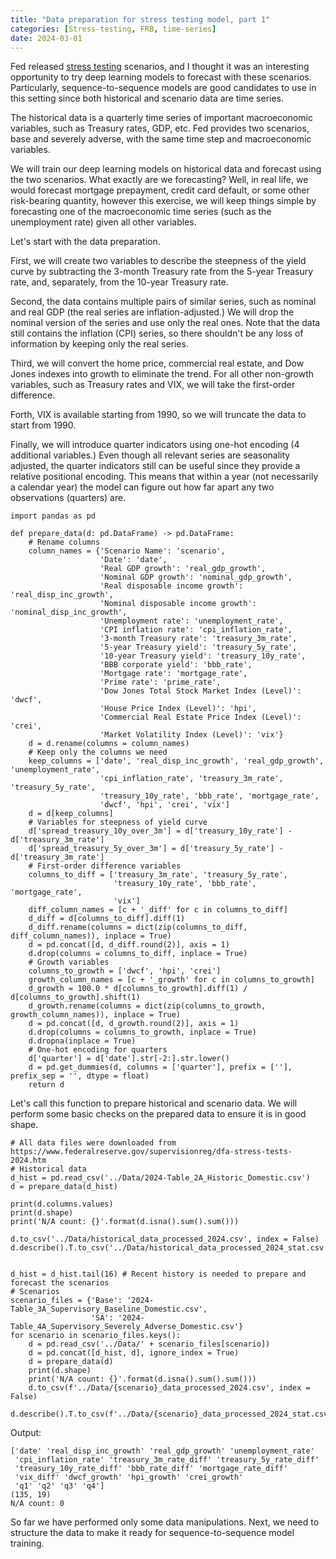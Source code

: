 ```yaml
---
title: "Data preparation for stress testing model, part 1"
categories: [Stress-testing, FRB, time-series]
date: 2024-03-01
---
```


Fed released <a href="https://www.federalreserve.gov/supervisionreg/dfa-stress-tests-2024.htm">stress testing</a> scenarios, and I thought it was an interesting opportunity to try deep learning models to forecast with these scenarios. Particularly, sequence-to-sequence models are good candidates to use in this setting since both historical and scenario data are time series.

The historical data is a quarterly time series of important macroeconomic variables, such as Treasury rates, GDP, etc. Fed provides two scenarios, base and severely adverse, with the same time step and macroeconomic variables.

We will train our deep learning models on historical data and forecast using the two scenarios. What exactly are we forecasting? Well, in real life, we would forecast mortgage prepayment, credit card default, or some other risk-bearing quantity, however this exercise, we will keep things simple by forecasting one of the macroeconomic time series (such as the unemployment rate) given all other variables.

Let's start with the data preparation.

First, we will create two variables to describe the steepness of the yield curve by subtracting the 3-month Treasury rate from the 5-year Treasury rate, and, separately, from the 10-year Treasury rate.

Second, the data contains multiple pairs of similar series, such as nominal and real GDP (the real series are inflation-adjusted.) We will drop the nominal version of the series and use only the real ones. Note that the data still contains the inflation (CPI) series, so there shouldn't be any loss of information by keeping only the real series.

Third, we will convert the home price, commercial real estate, and Dow Jones indexes into growth to eliminate the trend. For all other non-growth variables, such as Treasury rates and VIX, we will take the first-order difference.

Forth, VIX is available starting from 1990, so we will truncate the data to start from 1990.

Finally, we will introduce quarter indicators using one-hot encoding (4 additional variables.) Even though all relevant series are seasonality adjusted, the quarter indicators still can be useful since they provide a relative positional encoding. This means that within a year (not necessarily a calendar year) the model can figure out how far apart any two observations (quarters) are.

```Python3
import pandas as pd

def prepare_data(d: pd.DataFrame) -> pd.DataFrame:
    # Rename columns
    column_names = {'Scenario Name': 'scenario',
                    'Date': 'date',
                    'Real GDP growth': 'real_gdp_growth',
                    'Nominal GDP growth': 'nominal_gdp_growth',
                    'Real disposable income growth': 'real_disp_inc_growth',
                    'Nominal disposable income growth': 'nominal_disp_inc_growth',
                    'Unemployment rate': 'unemployment_rate',
                    'CPI inflation rate': 'cpi_inflation_rate',
                    '3-month Treasury rate': 'treasury_3m_rate',
                    '5-year Treasury yield': 'treasury_5y_rate',
                    '10-year Treasury yield': 'treasury_10y_rate',
                    'BBB corporate yield': 'bbb_rate',
                    'Mortgage rate': 'mortgage_rate',
                    'Prime rate': 'prime_rate',
                    'Dow Jones Total Stock Market Index (Level)': 'dwcf',
                    'House Price Index (Level)': 'hpi',
                    'Commercial Real Estate Price Index (Level)': 'crei',
                    'Market Volatility Index (Level)': 'vix'}
    d = d.rename(columns = column_names)
    # Keep only the columns we need
    keep_columns = ['date', 'real_disp_inc_growth', 'real_gdp_growth', 'unemployment_rate',
                    'cpi_inflation_rate', 'treasury_3m_rate', 'treasury_5y_rate',
                    'treasury_10y_rate', 'bbb_rate', 'mortgage_rate',
                    'dwcf', 'hpi', 'crei', 'vix']
    d = d[keep_columns]
    # Variables for steepness of yield curve
    d['spread_treasury_10y_over_3m'] = d['treasury_10y_rate'] - d['treasury_3m_rate']
    d['spread_treasury_5y_over_3m'] = d['treasury_5y_rate'] - d['treasury_3m_rate']
    # First-order difference variables
    columns_to_diff = ['treasury_3m_rate', 'treasury_5y_rate',
                       'treasury_10y_rate', 'bbb_rate', 'mortgage_rate',
                       'vix']
    diff_column_names = [c + '_diff' for c in columns_to_diff]
    d_diff = d[columns_to_diff].diff(1)
    d_diff.rename(columns = dict(zip(columns_to_diff, diff_column_names)), inplace = True)
    d = pd.concat([d, d_diff.round(2)], axis = 1)
    d.drop(columns = columns_to_diff, inplace = True)
    # Growth variables
    columns_to_growth = ['dwcf', 'hpi', 'crei']
    growth_column_names = [c + '_growth' for c in columns_to_growth]
    d_growth = 100.0 * d[columns_to_growth].diff(1) / d[columns_to_growth].shift(1)
    d_growth.rename(columns = dict(zip(columns_to_growth, growth_column_names)), inplace = True)
    d = pd.concat([d, d_growth.round(2)], axis = 1)
    d.drop(columns = columns_to_growth, inplace = True)
    d.dropna(inplace = True)
    # One-hot encoding for quarters
    d['quarter'] = d['date'].str[-2:].str.lower()
    d = pd.get_dummies(d, columns = ['quarter'], prefix = [''], prefix_sep = '', dtype = float)
    return d
```

Let's call this function to prepare historical and scenario data. We will perform some basic checks on the prepared data to ensure it is in good shape.

```Python3
# All data files were downloaded from https://www.federalreserve.gov/supervisionreg/dfa-stress-tests-2024.htm
# Historical data
d_hist = pd.read_csv('../Data/2024-Table_2A_Historic_Domestic.csv')
d = prepare_data(d_hist)

print(d.columns.values)
print(d.shape)
print('N/A count: {}'.format(d.isna().sum().sum()))

d.to_csv('../Data/historical_data_processed_2024.csv', index = False)
d.describe().T.to_csv('../Data/historical_data_processed_2024_stat.csv')


d_hist = d_hist.tail(16) # Recent history is needed to prepare and forecast the scenarios
# Scenarios
scenario_files = {'Base': '2024-Table_3A_Supervisory_Baseline_Domestic.csv',
                  'SA': '2024-Table_4A_Supervisory_Severely_Adverse_Domestic.csv'}
for scenario in scenario_files.keys():
    d = pd.read_csv('../Data/' + scenario_files[scenario])
    d = pd.concat([d_hist, d], ignore_index = True)
    d = prepare_data(d)
    print(d.shape)
    print('N/A count: {}'.format(d.isna().sum().sum()))
    d.to_csv(f'../Data/{scenario}_data_processed_2024.csv', index = False)
    d.describe().T.to_csv(f'../Data/{scenario}_data_processed_2024_stat.csv')

```
Output:

```
['date' 'real_disp_inc_growth' 'real_gdp_growth' 'unemployment_rate'
 'cpi_inflation_rate' 'treasury_3m_rate_diff' 'treasury_5y_rate_diff'
 'treasury_10y_rate_diff' 'bbb_rate_diff' 'mortgage_rate_diff'
 'vix_diff' 'dwcf_growth' 'hpi_growth' 'crei_growth'
 'q1' 'q2' 'q3' 'q4']
(135, 19)
N/A count: 0
```

So far we have performed only some data manipulations. Next, we need to structure the data to make it ready for sequence-to-sequence model training.
